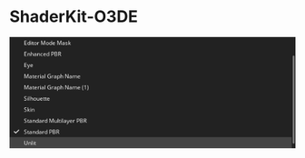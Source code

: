 # ShaderKit-O3DE

<div align="left">
  <img src="note.png" width="600" alt="Инструкция по установке">
</div>
